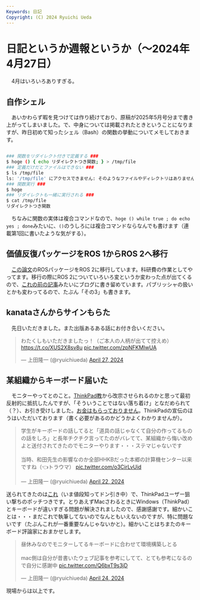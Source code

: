 ```yaml
---
Keywords: 日記
Copyright: (C) 2024 Ryuichi Ueda
---
```


# 日記というか週報というか（〜2024年4月27日）

　4月はいろいろありすぎる。

## 自作シェル

　あいかわらず暇を見つけては作り続けており、原稿が2025年5月号分まで書き上がってしまいました。で、中身については掲載されたときということになりますが、昨日初めて知ったシェル（Bash）の関数の挙動についてメモしておきます。

```bash

### 関数をリダイレクト付きで定義する ###
$ hoge () { echo リダイレクトつき関数; } > /tmp/file
### 定義だけだとファイルはできない ###
$ ls /tmp/file
ls: '/tmp/file' にアクセスできません: そのようなファイルやディレクトリはありません
### 関数実行 ###
$ hoge
### リダイレクトも一緒に実行される ###
$ cat /tmp/file
リダイレクトつき関数
```

　ちなみに関数の実体は複合コマンドなので、`hoge () while true ; do echo yes ; done`みたいに、`()`のうしろには複合コマンドならなんでも書けます（連載第1回に書いたような気がする）。

## 価値反復パッケージをROS 1からROS 2へ移行

　[この論文](https://www.fujipress.jp/jrm/rb/robot003500061489/)のROSパッケージをROS 2に移行しています。科研費の作業としてやってます。移行の際にROS 2についていろいろ変というか変わった点が出てくるので、[これの前の記事](/?post=20240426)みたいにブログに書き留めています。パブリッシャの扱いとかも変わってるので、たぶん「その3」も書きます。

## kanataさんからサインもらた

　先日いただきました。また出版あるある話にお付き合いください。

<blockquote class="twitter-tweet"><p lang="ja" dir="ltr">わたくしもいただきましたっ！（ご本人の人柄が出てて控えめ） <a href="https://t.co/XUS2X8sv8u">https://t.co/XUS2X8sv8u</a> <a href="https://t.co/zpNFKMIwUA">pic.twitter.com/zpNFKMIwUA</a></p>&mdash; 上田隆一 (@ryuichiueda) <a href="https://twitter.com/ryuichiueda/status/1784065325841166446?ref_src=twsrc%5Etfw">April 27, 2024</a></blockquote> <script async src="https://platform.twitter.com/widgets.js" charset="utf-8"></script>


## 某組織からキーボード届いた

　モニターやってとのこと。[ThinkPad教](https://news.mynavi.jp/techplus/kikaku/leaders_thinkpad-4/)から改宗させられるのかと思って最初反射的に抵抗したんですが、「そういうことではない落ち着け」となだめられて（？）、お引き受けしました。[お金はもらっておりません](https://ja.wikipedia.org/wiki/%E3%83%9A%E3%83%8B%E3%83%BC%E3%82%AA%E3%83%BC%E3%82%AF%E3%82%B7%E3%83%A7%E3%83%B3%E8%A9%90%E6%AC%BA%E4%BA%8B%E4%BB%B6)。ThinkPadの宣伝のほうはいただいております（書く必要があるのかどうかよくわかりませんが）。

<blockquote class="twitter-tweet"><p lang="ja" dir="ltr">学生がキーボードの話してると「道具の話じゃなくて自分の作ってるものの話をしろ」と長年チクチク言ってたのがバレてて、某組織から悔い改めよと送付されてきたのでモニターやります・・・ステマじゃないです<br><br>当時、和田先生の影響なのか全部HHKBだった本郷の計算機センター以来ですね（👈トラウマ） <a href="https://t.co/o3CirLvUid">pic.twitter.com/o3CirLvUid</a></p>&mdash; 上田隆一 (@ryuichiueda) <a href="https://twitter.com/ryuichiueda/status/1782329765229457727?ref_src=twsrc%5Etfw">April 22, 2024</a></blockquote> <script async src="https://platform.twitter.com/widgets.js" charset="utf-8"></script>

送られてきたのは[これ](https://amzn.to/3UC8W0U)（いま値段知ってドン引き中）で、ThinkPadユーザー狙い撃ちのポッチつきです。とりあえずMacさわるときにWindows（ThinkPad）とキーボードが違いすぎる問題が解決されましたので、感謝感謝です。細かいことは・・・まだこれで執筆してないのでなんともいえないのですが、特に問題ないです（たぶんこれが一番重要なんじゃないかと）。細かいことはちまたのキーボード評論家におまかせします。

<blockquote class="twitter-tweet"><p lang="ja" dir="ltr">昼休みなのでモニターしてるキーボードに合わせて環境構築しとる<br><br>mac側は自分が昔書いたウェブ記事を参考にしてて、とても参考になるので自分に感謝中 <a href="https://t.co/Q6bxT9s3jD">pic.twitter.com/Q6bxT9s3jD</a></p>&mdash; 上田隆一 (@ryuichiueda) <a href="https://twitter.com/ryuichiueda/status/1782974316596097522?ref_src=twsrc%5Etfw">April 24, 2024</a></blockquote> <script async src="https://platform.twitter.com/widgets.js" charset="utf-8"></script>


現場からは以上です。
